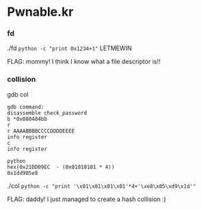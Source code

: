 # Pwnable.kr
### fd
./fd `python -c "print 0x1234+1"`
LETMEWIN 

FLAG: mommy! I think I know what a file descriptor is!!
### collision
gdb col
```
gdb command:
disassemble check_password
b *0x080484bb
r
r AAAABBBBCCCCDDDDEEEE
info register
c
info register
```
```
python 
hex(0x21DD09EC  - (0x01010101 * 4))
0x1dd905e8
```
./col `python -c "print '\x01\x01\x01\x01'*4+'\xe8\x05\xd9\x1d'"`

FLAG: daddy! I just managed to create a hash collision :)
